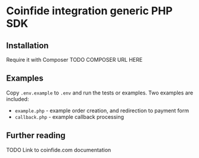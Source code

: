 # Coinfide integration generic PHP SDK

## Installation 

Require it with Composer TODO COMPOSER URL HERE

## Examples

Copy ```.env.example``` to ```.env``` and run the tests or examples. Two examples are included:

* ```example.php``` - example order creation, and redirection to payment form
* ```callback.php``` - example callback processing

## Further reading

TODO Link to coinfide.com documentation
